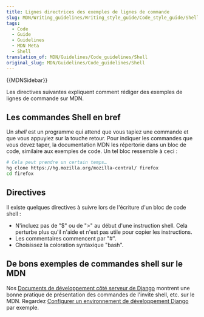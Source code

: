 ```yaml
---
title: Lignes directrices des exemples de lignes de commande
slug: MDN/Writing_guidelines/Writing_style_guide/Code_style_guide/Shell
tags:
  - Code
  - Guide
  - Guidelines
  - MDN Meta
  - Shell
translation_of: MDN/Guidelines/Code_guidelines/Shell
original_slug: MDN/Guidelines/Code_guidelines/Shell
---
```


{{MDNSidebar}}

Les directives suivantes expliquent comment rédiger des exemples de lignes de commande sur MDN.

## Les commandes Shell en bref

Un _shell_ est un programme qui attend que vous tapiez une commande et que vous appuyiez sur la touche retour. Pour indiquer les commandes que vous devez taper, la documentation MDN les répertorie dans un bloc de code, similaire aux exemples de code. Un tel bloc ressemble à ceci :

```bash example-good
# Cela peut prendre un certain temps…
hg clone https://hg.mozilla.org/mozilla-central/ firefox
cd firefox
```

## Directives

Il existe quelques directives à suivre lors de l'écriture d'un bloc de code shell :

- N'incluez pas de "$" ou de ">" au début d'une instruction shell. Cela perturbe plus qu'il n'aide et n'est pas utile pour copier les instructions.
- Les commentaires commencent par "#".
- Choisissez la coloration syntaxique "bash".

## De bons exemples de commandes shell sur le MDN

Nos [Documents de développement côté serveur de Django](/fr/docs/Learn/Server-side/Django) montrent une bonne pratique de présentation des commandes de l'invite shell, etc. sur le MDN. Regardez [Configurer un environnement de développement Django](/fr/docs/Learn/Server-side/Django/development_environment) par exemple.
